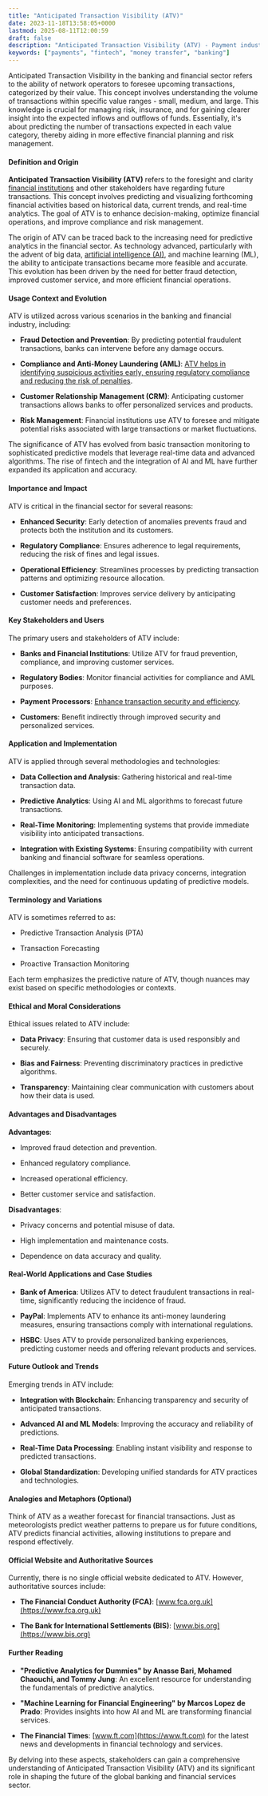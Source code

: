 ```yaml
---
title: "Anticipated Transaction Visibility (ATV)"
date: 2023-11-18T13:58:05+0000
lastmod: 2025-08-11T12:00:59
draft: false
description: "Anticipated Transaction Visibility (ATV) - Payment industry knowledge and insights"
keywords: ["payments", "fintech", "money transfer", "banking"]
---
```


Anticipated Transaction Visibility in the banking and financial sector refers to the ability of network operators to foresee upcoming transactions, categorized by their value. This concept involves understanding the volume of transactions within specific value ranges - small, medium, and large. This knowledge is crucial for managing risk, insurance, and for gaining clearer insight into the expected inflows and outflows of funds. Essentially, it's about predicting the number of transactions expected in each value category, thereby aiding in more effective financial planning and risk management.

#### Definition and Origin

**Anticipated Transaction Visibility (ATV)** refers to the foresight and clarity [financial institutions](https://faisalkhanllc.xyz/resources/payments-wiki/f/financial-institution-fi/) and other stakeholders have regarding future transactions. This concept involves predicting and visualizing forthcoming financial activities based on historical data, current trends, and real-time analytics. The goal of ATV is to enhance decision-making, optimize financial operations, and improve compliance and risk management.

The origin of ATV can be traced back to the increasing need for predictive analytics in the financial sector. As technology advanced, particularly with the advent of big data, [artificial intelligence (AI)](https://faisalkhan.com/knowledge-center/magazine/artificial-intelligence/), and machine learning (ML), the ability to anticipate transactions became more feasible and accurate. This evolution has been driven by the need for better fraud detection, improved customer service, and more efficient financial operations.

#### Usage Context and Evolution

ATV is utilized across various scenarios in the banking and financial industry, including:

- **Fraud Detection and Prevention**: By predicting potential fraudulent transactions, banks can intervene before any damage occurs.

- **Compliance and Anti-Money Laundering (AML)**: [ATV helps in identifying suspicious activities early, ensuring regulatory compliance and reducing the risk of penalties](https://faisalkhanllc.xyz/resources/payments-wiki/a/aml-compliance/).

- **Customer Relationship Management (CRM)**: Anticipating customer transactions allows banks to offer personalized services and products.

- **Risk Management**: Financial institutions use ATV to foresee and mitigate potential risks associated with large transactions or market fluctuations.

The significance of ATV has evolved from basic transaction monitoring to sophisticated predictive models that leverage real-time data and advanced algorithms. The rise of fintech and the integration of AI and ML have further expanded its application and accuracy.

#### Importance and Impact

ATV is critical in the financial sector for several reasons:

- **Enhanced Security**: Early detection of anomalies prevents fraud and protects both the institution and its customers.

- **Regulatory Compliance**: Ensures adherence to legal requirements, reducing the risk of fines and legal issues.

- **Operational Efficiency**: Streamlines processes by predicting transaction patterns and optimizing resource allocation.

- **Customer Satisfaction**: Improves service delivery by anticipating customer needs and preferences.

#### Key Stakeholders and Users

The primary users and stakeholders of ATV include:

- **Banks and Financial Institutions**: Utilize ATV for fraud prevention, compliance, and improving customer services.

- **Regulatory Bodies**: Monitor financial activities for compliance and AML purposes.

- **Payment Processors**: [Enhance transaction security and efficiency](https://faisalkhanllc.xyz/resources/payments-wiki/p/payment-processor/).

- **Customers**: Benefit indirectly through improved security and personalized services.

#### Application and Implementation

ATV is applied through several methodologies and technologies:

- **Data Collection and Analysis**: Gathering historical and real-time transaction data.

- **Predictive Analytics**: Using AI and ML algorithms to forecast future transactions.

- **Real-Time Monitoring**: Implementing systems that provide immediate visibility into anticipated transactions.

- **Integration with Existing Systems**: Ensuring compatibility with current banking and financial software for seamless operations.

Challenges in implementation include data privacy concerns, integration complexities, and the need for continuous updating of predictive models.

#### Terminology and Variations

ATV is sometimes referred to as:

- Predictive Transaction Analysis (PTA)

- Transaction Forecasting

- Proactive Transaction Monitoring

Each term emphasizes the predictive nature of ATV, though nuances may exist based on specific methodologies or contexts.

#### Ethical and Moral Considerations

Ethical issues related to ATV include:

- **Data Privacy**: Ensuring that customer data is used responsibly and securely.

- **Bias and Fairness**: Preventing discriminatory practices in predictive algorithms.

- **Transparency**: Maintaining clear communication with customers about how their data is used.

#### Advantages and Disadvantages

**Advantages**:

- Improved fraud detection and prevention.

- Enhanced regulatory compliance.

- Increased operational efficiency.

- Better customer service and satisfaction.

**Disadvantages**:

- Privacy concerns and potential misuse of data.

- High implementation and maintenance costs.

- Dependence on data accuracy and quality.

#### Real-World Applications and Case Studies

- **Bank of America**: Utilizes ATV to detect fraudulent transactions in real-time, significantly reducing the incidence of fraud.

- **PayPal**: Implements ATV to enhance its anti-money laundering measures, ensuring transactions comply with international regulations.

- **HSBC**: Uses ATV to provide personalized banking experiences, predicting customer needs and offering relevant products and services.

#### Future Outlook and Trends

Emerging trends in ATV include:

- **Integration with Blockchain**: Enhancing transparency and security of anticipated transactions.

- **Advanced AI and ML Models**: Improving the accuracy and reliability of predictions.

- **Real-Time Data Processing**: Enabling instant visibility and response to predicted transactions.

- **Global Standardization**: Developing unified standards for ATV practices and technologies.

#### Analogies and Metaphors (Optional)

Think of ATV as a weather forecast for financial transactions. Just as meteorologists predict weather patterns to prepare us for future conditions, ATV predicts financial activities, allowing institutions to prepare and respond effectively.

#### Official Website and Authoritative Sources

Currently, there is no single official website dedicated to ATV. However, authoritative sources include:

- **The Financial Conduct Authority (FCA)**: [www.fca.org.uk](https://www.fca.org.uk)

- **The Bank for International Settlements (BIS)**: [www.bis.org](https://www.bis.org)

#### Further Reading

- **"Predictive Analytics for Dummies" by Anasse Bari, Mohamed Chaouchi, and Tommy Jung**: An excellent resource for understanding the fundamentals of predictive analytics.

- **"Machine Learning for Financial Engineering" by Marcos Lopez de Prado**: Provides insights into how AI and ML are transforming financial services.

- **The Financial Times**: [www.ft.com](https://www.ft.com) for the latest news and developments in financial technology and services.

By delving into these aspects, stakeholders can gain a comprehensive understanding of Anticipated Transaction Visibility (ATV) and its significant role in shaping the future of the global banking and financial services sector.